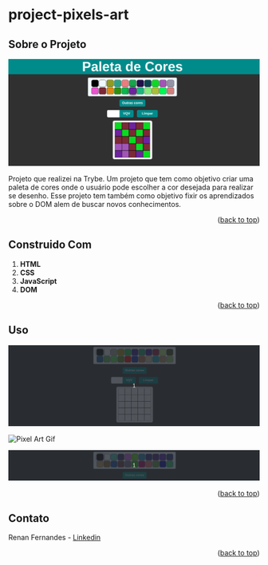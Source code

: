 <a name="readme-top"></a>
# project-pixels-art

## Sobre o Projeto

![Pixel Art Screen Shot](./projectImage.png)

Projeto que realizei na Trybe. Um projeto que tem como objetivo criar uma paleta de cores onde o usuário pode escolher a cor desejada para realizar se desenho. Esse projeto tem também como objetivo fixir os aprendizados sobre o DOM alem de buscar novos conhecimentos.

<p align="right">(<a href="#readme-top">back to top</a>)</p>

## Construido Com
 1. **HTML**
 2. **CSS**
 3. **JavaScript**
 3. **DOM**

<p align="right">(<a href="#readme-top">back to top</a>)</p>

## Uso

![Pixel Art Gif](./pintPicture.gif)


![Pixel Art Gif](./projectImage.gif)


![Pixel Art Gif](./newColors.gif)



<p align="right">(<a href="#readme-top">back to top</a>)</p>


## Contato

Renan Fernandes - [Linkedin](https://www.linkedin.com/in/orenanfernandes/)

<p align="right">(<a href="#readme-top">back to top</a>)</p>
